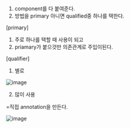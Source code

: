 1. component를 다 붙여준다.
2. 방법을 primary 아니면 qualified중 하나를 택한다.

[primary]

1. 주로 하나를 택할 때 사용이 되고
2. priamary가 붙으것만 의존관계로 주입이된다.

[qualifier]

1. 별로

![image](https://user-images.githubusercontent.com/108928206/181510049-4e8e21e7-2f6a-4eef-819e-00d7652de5b2.png)

2. 많이 사용

=직접 annotation을 만든다.

![image](https://user-images.githubusercontent.com/108928206/181510172-34eab6f4-c9ac-47fc-ba70-68097148eeaa.png)
